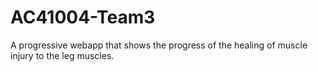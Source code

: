 # AC41004-Team3
A progressive webapp that shows the progress of the healing of muscle injury to the leg muscles.
